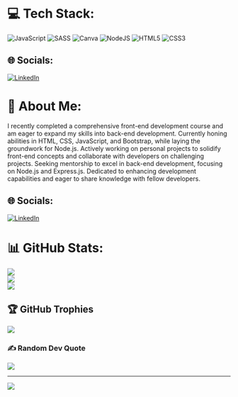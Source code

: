 
# 💻 Tech Stack:
![JavaScript](https://img.shields.io/badge/javascript-%23323330.svg?style=for-the-badge&logo=javascript&logoColor=%23F7DF1E) ![SASS](https://img.shields.io/badge/SASS-hotpink.svg?style=for-the-badge&logo=SASS&logoColor=white) ![Canva](https://img.shields.io/badge/Canva-%2300C4CC.svg?style=for-the-badge&logo=Canva&logoColor=white) ![NodeJS](https://img.shields.io/badge/node.js-6DA55F?style=for-the-badge&logo=node.js&logoColor=white) ![HTML5](https://img.shields.io/badge/html5-%23E34F26.svg?style=for-the-badge&logo=html5&logoColor=white) ![CSS3](https://img.shields.io/badge/css3-%231572B6.svg?style=for-the-badge&logo=css3&logoColor=white)

## 🌐 Socials:
[![LinkedIn](https://img.shields.io/badge/LinkedIn-%230077B5.svg?logo=linkedin&logoColor=white)](https://linkedin.com/in/https://www.linkedin.com/in/cotea-anamaria/) 

# 💫 About Me:
I recently completed a comprehensive front-end development course and am eager to expand my skills into back-end development. Currently honing abilities in HTML, CSS, JavaScript, and Bootstrap, while laying the groundwork for Node.js. Actively working on personal projects to solidify front-end concepts and collaborate with developers on challenging projects. Seeking mentorship to excel in back-end development, focusing on Node.js and Express.js. Dedicated to enhancing development capabilities and eager to share knowledge with fellow developers.


## 🌐 Socials:
[![LinkedIn](https://img.shields.io/badge/LinkedIn-%230077B5.svg?logo=linkedin&logoColor=white)](https://linkedin.com/in/https://www.linkedin.com/in/cotea-anamaria/) 


# 📊 GitHub Stats:
![](https://github-readme-stats.vercel.app/api?username=CoteaAnamaria&theme=bear&hide_border=false&include_all_commits=false&count_private=true)<br/>
![](https://github-readme-streak-stats.herokuapp.com/?user=CoteaAnamaria&theme=bear&hide_border=false)<br/>
![](https://github-readme-stats.vercel.app/api/top-langs/?username=CoteaAnamaria&theme=bear&hide_border=false&include_all_commits=false&count_private=true&layout=compact)

## 🏆 GitHub Trophies
![](https://github-profile-trophy.vercel.app/?username=CoteaAnamaria&theme=radical&no-frame=false&no-bg=true&margin-w=4)

### ✍️ Random Dev Quote
![](https://quotes-github-readme.vercel.app/api?type=horizontal&theme=radical)

---
[![](https://visitcount.itsvg.in/api?id=CoteaAnamaria&icon=0&color=0)](https://visitcount.itsvg.in)

<!-- Proudly created with GPRM ( https://gprm.itsvg.in ) -->
